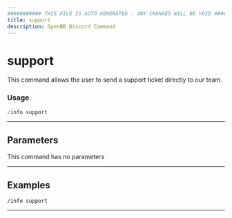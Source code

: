 ```yaml
---
########### THIS FILE IS AUTO GENERATED - ANY CHANGES WILL BE VOID ###########
title: support
description: OpenBB Discord Command
---
```


# support

This command allows the user to send a support ticket directly to our team.

### Usage

```python wordwrap
/info support
```

---

## Parameters

This command has no parameters

---

## Examples

```
/info support
```

---
